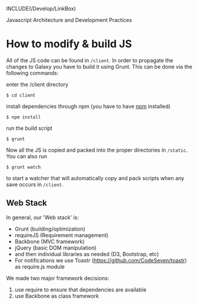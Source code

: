 INCLUDE(/Develop/LinkBox)
<div class="title"> Javascript Architecture and Development Practices</div>

# How to modify & build JS

All of the JS code can be found in `/client`. In order to propagate the changes to Galaxy you have to build it using Grunt. This can be done via the following commands:

enter the /client directory

```$ cd client```


install dependencies through npm (you have to have [npm](https://github.com/npm/npm) installed)

```$ npm install```


run the build script

```$ grunt```


Now all the JS is copied and packed into the proper directories in `/static`.
You can also run 

```$ grunt watch```


to start a watcher that will automatically copy and pack scripts when any save occurs in `/client`.

## Web Stack
In general, our 'Web stack' is:
* Grunt (building/optimization)
* requireJS (Requirement management)
* Backbone (MVC framework)
* jQuery (basic DOM manipulation)
* and then individual libraries as needed (D3, Bootstrap, etc)
* For notifications we use Toastr (https://github.com/CodeSeven/toastr) as require.js module

We made two major framework decisions: 
1. use require to ensure that dependencies are available 
2. use Backbone as class framework
